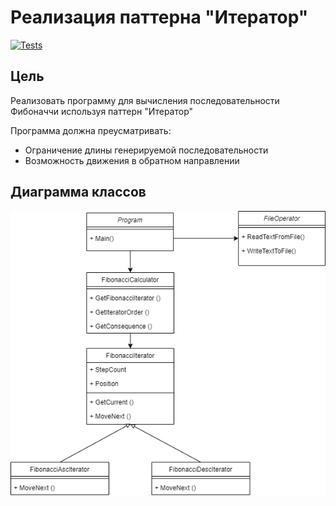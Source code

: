 # Реализация паттерна "Итератор"

[![Tests](https://github.com/TimeToRave/IteratorPattern/actions/workflows/dotnet.yml/badge.svg)](https://github.com/TimeToRave/IteratorPattern/actions/workflows/dotnet.yml)

## Цель

Реализовать программу для вычисления последовательности Фибоначчи используя паттерн "Итератор"
 
Программа должна преусматривать:
- Ограничение длины генерируемой последовательности
- Возможность движения в обратном направлении

## Диаграмма классов

![Диаграмма классов](https://raw.githubusercontent.com/TimeToRave/IteratorPattern/main/ClassDiagram.png)

